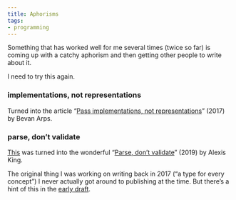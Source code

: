 ```yaml
---
title: Aphorisms
tags: 
- programming
---
```

Something that has worked well for me several times (twice so far) is coming up with a catchy aphorism and then getting other people to write about it.

I need to try this again.
### implementations, not representations

Turned into the article “[Pass implementations, not representations](https://www.nichesoftware.co.nz/2017/10/14/representation-vs-implementation.html)” (2017) by Bevan Arps. 
### parse, don’t validate

[This](https://web.archive.org/web/20220717204556/https://twitter.com/porges/status/931305154372161536) was turned into the wonderful “[Parse, don’t validate](https://lexi-lambda.github.io/blog/2019/11/05/parse-don-t-validate/)” (2019) by Alexis King.

The original thing I was working on writing back in 2017 (“a type for every concept”) I never actually got around to publishing at the time. But there’s a hint of this in the [early draft](https://github.com/Porges/Porges/commit/637feafd48b57e48eae96af8743f532b36de9d0e#:~:text=Also%2C%20prefer%20normalization%20to%20simple%20validation.).
